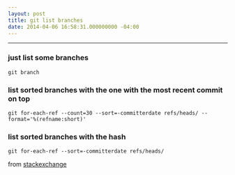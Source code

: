 ```yaml
---
layout: post
title: git list branches
date: 2014-04-06 16:58:31.000000000 -04:00
---
```

---
### just list some branches

`git branch`

### list sorted branches with the one with the most recent commit on top

    git for-each-ref --count=30 --sort=-committerdate refs/heads/ --format='%(refname:short)'

### list sorted branches with the hash

    git for-each-ref --sort=-committerdate refs/heads/


from [stackexchange](https://stackoverflow.com/questions/5188320/how-can-i-get-a-list-of-git-branches-ordered-by-most-recent-commit)
